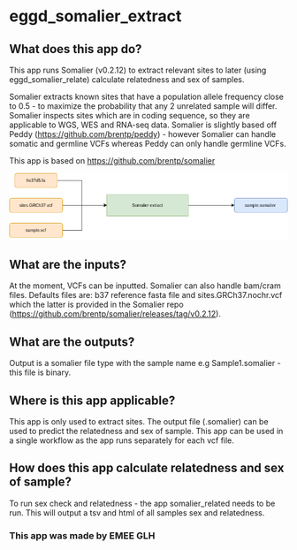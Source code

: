 # eggd_somalier_extract

## What does this app do?
This app runs Somalier (v0.2.12) to extract relevant sites to later (using eggd_somalier_relate) calculate relatedness and sex of samples.

Somalier extracts known sites that have a population allele frequency close to 0.5 - to maximize the probability that any 2 unrelated sample will differ. Somalier inspects sites which are in coding sequence,  so they are applicable to WGS, WES and RNA-seq data. Somalier is slightly based off Peddy (https://github.com/brentp/peddy) - however Somalier can handle somatic and germline VCFs whereas Peddy can only handle germline VCFs.

This app is based on https://github.com/brentp/somalier

![Image of workflow](https://github.com/eastgenomics/eggd_somalier_extract/blob/dev/somalier_extract_workflow.png)

## What are the inputs?
At the moment, VCFs can be inputted. Somalier can also handle bam/cram files. Defaults files are: b37 reference fasta file and sites.GRCh37.nochr.vcf which the latter is provided in the Somalier repo (https://github.com/brentp/somalier/releases/tag/v0.2.12).

## What are the outputs?
Output is a somalier file type with the sample name e.g Sample1.somalier - this file is binary.

## Where is this app applicable?
This app is only used to extract sites. The output file (.somalier) can be used to predict the relatedness and sex of sample. This app can be used in a single workflow as the app runs separately for each vcf file.

## How does this app calculate relatedness and sex of sample?
To run sex check and relatedness - the app somalier_related needs to be run. This will output a tsv and html of all samples sex and relatedness.

### This app was made by EMEE GLH
